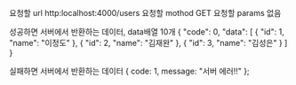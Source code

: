 요청할 url
http:localhost:4000/users
요청할 mothod
GET
요청할 params 없음

성공하면 서버에서 반환하는 데이터, data배열 10개
{
"code": 0,
"data": [
{
"id": 1,
"name": "이정도"
},
{
"id": 2,
"name": "김재완"
},
{
"id": 3,
"name": "김성은"
}
]
}

실패하면 서버에서 반환하는 데이터
{
code: 1,
message: "서버 에러!!"
};
